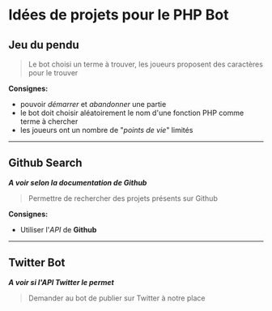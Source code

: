 # Idées de projets pour le PHP Bot

## Jeu du pendu

>Le bot choisi un terme à trouver, les joueurs proposent des caractères pour le trouver

**Consignes:**
 - pouvoir *démarrer* et *abandonner* une partie
 - le bot doit choisir aléatoirement le nom d'une fonction PHP comme terme à chercher
 - les joueurs ont un nombre de "*points de vie*" limités


-----
## Github Search

***A voir selon la documentation de Github***
>Permettre de rechercher des projets présents sur Github

**Consignes:**
 - Utiliser l'*API* de **Github**


-----
## Twitter Bot

***A voir si l'API Twitter le permet***
>Demander au bot de publier sur Twitter à notre place
